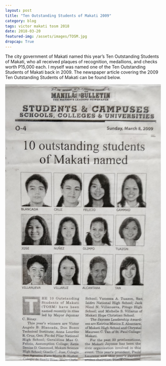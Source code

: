 ```yaml
---
layout: post
title: "Ten Outstanding Students of Makati 2009"
category: blog
tags: victor makati tosm 2018
date: 2018-03-20
featured-img: /assets/images/TOSM.jpg
dropcap: True
---
```


The city government of Makati named this year’s Ten Outstanding Students of Makati, who all received plaques of recognition, medallions, and checks worth P15,000 each. I myself was named one of the Ten Outstanding Students of Makati back in 2009. The newspaper article covering the 2009 Ten Outstanding Students of Makati can be found below.

<a target="_blank" href="/assets/images/TOSM.jpg">![TOSM](/assets/images/TOSM.jpg)</a>